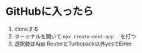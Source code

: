 # GitHubに入ったら

1. cloneする
2. ターミナルを開いて ```npx create-next-app .``` を打つ
3. 選択肢はApp RouterとTurbopack以外yesでEnter
